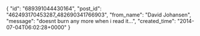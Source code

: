  {
   "id": "689391044430164",
   "post_id": "462493170453287_482690341766903",
   "from_name": "David Johansen",
   "message": "doesnt burn any more when i read it...",
   "created_time": "2014-07-04T06:02:28+0000"
 }
